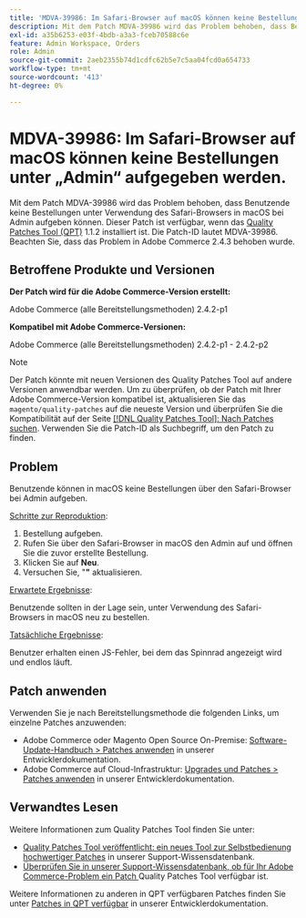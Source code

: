 ```yaml
---
title: 'MDVA-39986: Im Safari-Browser auf macOS können keine Bestellungen unter „Admin“ aufgegeben werden.'
description: Mit dem Patch MDVA-39986 wird das Problem behoben, dass Benutzende keine Bestellungen unter Verwendung des Safari-Browsers in macOS bei Admin aufgeben können. Dieser Patch ist verfügbar, wenn das [Quality Patches Tool (QPT)](https://experienceleague.adobe.com/en/docs/commerce-operations/upgrade-guide/patches/overview) 1.1.2 installiert ist. Die Patch-ID lautet MDVA-39986. Beachten Sie, dass das Problem in Adobe Commerce 2.4.3 behoben wurde.
exl-id: a35b6253-e03f-4bdb-a3a3-fceb70588c6e
feature: Admin Workspace, Orders
role: Admin
source-git-commit: 2aeb2355b74d1cdfc62b5e7c5aa04fcd0a654733
workflow-type: tm+mt
source-wordcount: '413'
ht-degree: 0%

---
```


# MDVA-39986: Im Safari-Browser auf macOS können keine Bestellungen unter „Admin“ aufgegeben werden.

Mit dem Patch MDVA-39986 wird das Problem behoben, dass Benutzende keine Bestellungen unter Verwendung des Safari-Browsers in macOS bei Admin aufgeben können. Dieser Patch ist verfügbar, wenn das [Quality Patches Tool (QPT)](https://experienceleague.adobe.com/en/docs/commerce-operations/upgrade-guide/patches/overview) 1.1.2 installiert ist. Die Patch-ID lautet MDVA-39986. Beachten Sie, dass das Problem in Adobe Commerce 2.4.3 behoben wurde.

## Betroffene Produkte und Versionen

**Der Patch wird für die Adobe Commerce-Version erstellt:**

Adobe Commerce (alle Bereitstellungsmethoden) 2.4.2-p1

**Kompatibel mit Adobe Commerce-Versionen:**

Adobe Commerce (alle Bereitstellungsmethoden) 2.4.2-p1 - 2.4.2-p2

>[!NOTE]
>
>Der Patch könnte mit neuen Versionen des Quality Patches Tool auf andere Versionen anwendbar werden. Um zu überprüfen, ob der Patch mit Ihrer Adobe Commerce-Version kompatibel ist, aktualisieren Sie das `magento/quality-patches` auf die neueste Version und überprüfen Sie die Kompatibilität auf der Seite [[!DNL Quality Patches Tool]: Nach Patches suchen](https://experienceleague.adobe.com/tools/commerce-quality-patches/index.html). Verwenden Sie die Patch-ID als Suchbegriff, um den Patch zu finden.

## Problem

Benutzende können in macOS keine Bestellungen über den Safari-Browser bei Admin aufgeben.

<u>Schritte zur Reproduktion</u>:

1. Bestellung aufgeben.
1. Rufen Sie über den Safari-Browser in macOS den Admin auf und öffnen Sie die zuvor erstellte Bestellung.
1. Klicken Sie auf **Neu**.
1. Versuchen Sie, &quot;**&quot;** aktualisieren.

<u>Erwartete Ergebnisse</u>:

Benutzende sollten in der Lage sein, unter Verwendung des Safari-Browsers in macOS neu zu bestellen.

<u>Tatsächliche Ergebnisse</u>:

Benutzer erhalten einen JS-Fehler, bei dem das Spinnrad angezeigt wird und endlos läuft.

## Patch anwenden

Verwenden Sie je nach Bereitstellungsmethode die folgenden Links, um einzelne Patches anzuwenden:

* Adobe Commerce oder Magento Open Source On-Premise: [Software-Update-Handbuch > Patches anwenden](https://experienceleague.adobe.com/en/docs/commerce-operations/tools/quality-patches-tool/usage) in unserer Entwicklerdokumentation.
* Adobe Commerce auf Cloud-Infrastruktur: [Upgrades und Patches > Patches anwenden](https://experienceleague.adobe.com/en/docs/commerce-cloud-service/user-guide/develop/upgrade/apply-patches) in unserer Entwicklerdokumentation.

## Verwandtes Lesen

Weitere Informationen zum Quality Patches Tool finden Sie unter:

* [Quality Patches Tool veröffentlicht: ein neues Tool zur Selbstbedienung hochwertiger Patches](/help/announcements/adobe-commerce-announcements/magento-quality-patches-released-new-tool-to-self-serve-quality-patches.md) in unserer Support-Wissensdatenbank.
* [Überprüfen Sie in unserer Support-Wissensdatenbank, ob für Ihr Adobe Commerce-Problem ein Patch ](/help/support-tools/patches-available-in-qpt-tool/check-patch-for-magento-issue-with-magento-quality-patches.md) Quality Patches Tool verfügbar ist.

Weitere Informationen zu anderen in QPT verfügbaren Patches finden Sie unter [Patches in QPT verfügbar](https://experienceleague.adobe.com/tools/commerce-quality-patches/index.html) in unserer Entwicklerdokumentation.
